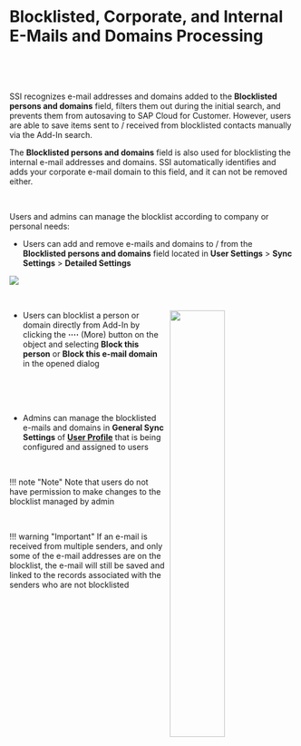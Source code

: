 # Blocklisted, Corporate, and Internal E-Mails and Domains Processing

&nbsp;

&nbsp;

SSI recognizes e-mail addresses and domains added to the **Blocklisted persons and domains** field, filters them out during the initial search, and prevents them from autosaving to SAP Cloud for Customer. However, users are able to save items sent to / received from blocklisted contacts manually via the Add-In search.

The **Blocklisted persons and domains** field is also used for blocklisting the internal e-mail addresses and domains. SSI automatically identifies and adds your corporate e-mail domain to this field, and it can not be removed either.

&nbsp;

Users and admins can manage the blocklist according to company or personal needs:

* Users can add and remove e-mails and domains to / from the **Blocklisted persons and domains** field located in **User Settings** > **Sync Settings** > **Detailed Settings**

<p>
<img src="../../assets/images/Initial_Search/blocklist1.png">
</p>

&nbsp;

<p>
    <img src="../../assets/images/Initial_Search/blocklist2.png" style="width:43.91%; display:inline-block; vertical-align:middle; margin-left:8px;float: right">
</p>

* Users can blocklist a person or domain directly from Add-In by clicking the <b>&middot;&middot;&middot;&middot;</b> (More) button on the object and selecting **Block this person** or **Block this e-mail domain** in the opened dialog

<br><br><br>

* Admins can manage the blocklisted e-mails and domains in **General Sync Settings** of [**User Profile**](../How-to-Configure-Admin/#22_configuring_user_profile_settings) that is being configured and assigned to users

&nbsp;

!!! note "Note"
    Note that users do not have permission to make changes to the blocklist managed by admin

&nbsp;

!!! warning "Important"
    If an e-mail is received from multiple senders, and only some of the e-mail addresses are on the blocklist, the e-mail will still be saved and linked to the records associated with the senders who are not blocklisted

&nbsp;

&nbsp;